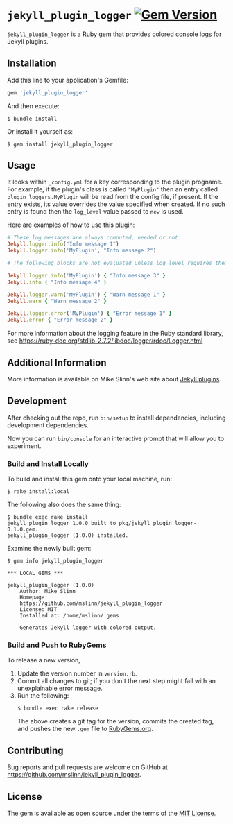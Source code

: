 `jekyll_plugin_logger`
[![Gem Version](https://badge.fury.io/rb/jekyll_plugin_logger.svg)](https://badge.fury.io/rb/jekyll_plugin_logger)
===========

`jekyll_plugin_logger` is a Ruby gem that provides colored console logs for Jekyll plugins.


## Installation

Add this line to your application's Gemfile:

```ruby
gem 'jekyll_plugin_logger'
```

And then execute:

    $ bundle install

Or install it yourself as:

    $ gem install jekyll_plugin_logger


## Usage

It looks within `_config.yml` for a key corresponding to the plugin progname.
For example, if the plugin's class is called `"MyPlugin"` then an entry called `plugin_loggers.MyPlugin`
will be read from the config file, if present.
If the entry exists, its value overrides the value specified when created.
If no such entry is found then the `log_level` value passed to `new` is used.

Here are examples of how to use this plugin:
```ruby
# These log messages are always computed, needed or not:
Jekyll.logger.info("Info message 1")
Jekyll.logger.info('MyPlugin', "Info message 2")

# The following blocks are not evaluated unless log_level requires them to be

Jekyll.logger.info('MyPlugin') { "Info message 3" }
Jekyll.info { "Info message 4" }

Jekyll.logger.warn('MyPlugin') { "Warn message 1" }
Jekyll.warn { "Warn message 2" }

Jekyll.logger.error('MyPlugin') { "Error message 1" }
Jekyll.error { "Error message 2" }
```

For more information about the logging feature in the Ruby standard library,
see https://ruby-doc.org/stdlib-2.7.2/libdoc/logger/rdoc/Logger.html


## Additional Information
More information is available on Mike Slinn's web site about
[Jekyll plugins](https://www.mslinn.com/blog/index.html#Jekyll).


## Development

After checking out the repo, run `bin/setup` to install dependencies, including development dependencies.

Now you can run `bin/console` for an interactive prompt that will allow you to experiment.

### Build and Install Locally
To build and install this gem onto your local machine, run:
```shell
$ rake install:local
```

The following also does the same thing:
```shell
$ bundle exec rake install
jekyll_plugin_logger 1.0.0 built to pkg/jekyll_plugin_logger-0.1.0.gem.
jekyll_plugin_logger (1.0.0) installed.
```

Examine the newly built gem:
```shell
$ gem info jekyll_plugin_logger

*** LOCAL GEMS ***

jekyll_plugin_logger (1.0.0)
    Author: Mike Slinn
    Homepage:
    https://github.com/mslinn/jekyll_plugin_logger
    License: MIT
    Installed at: /home/mslinn/.gems

    Generates Jekyll logger with colored output.
```

### Build and Push to RubyGems
To release a new version,
  1. Update the version number in `version.rb`.
  2. Commit all changes to git; if you don't the next step might fail with an unexplainable error message.
  3. Run the following:
     ```shell
     $ bundle exec rake release
     ```
     The above creates a git tag for the version, commits the created tag,
     and pushes the new `.gem` file to [RubyGems.org](https://rubygems.org).


## Contributing

Bug reports and pull requests are welcome on GitHub at https://github.com/mslinn/jekyll_plugin_logger.


## License

The gem is available as open source under the terms of the [MIT License](https://opensource.org/licenses/MIT).
